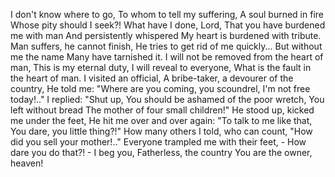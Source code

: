 I don't know where to go, To whom to tell my suffering,
A soul burned in fire Whose pity should I seek?!
What have I done, Lord, That you have burdened me with man
And persistently whispered My heart is burdened with tribute.
Man suffers, he cannot finish, He tries to get rid of me quickly...
But without me the name Many have tarnished it.
I will not be removed from the heart of man, This is my eternal duty,
I will reveal to everyone, What is the fault in the heart of man.
I visited an official, A bribe-taker, a devourer of the country,
He told me: "Where are you coming, you scoundrel, I'm not free today!.."
I replied: "Shut up, You should be ashamed of the poor wretch,
You left without bread The mother of four small children!"
He stood up, kicked me under the feet, He hit me over and over again:
"To talk to me like that, You dare, you little thing?!"
How many others I told, who can count, "How did you sell your mother!.."
Everyone trampled me with their feet, - How dare you do that?! -
I beg you, Fatherless, the country You are the owner, heaven!